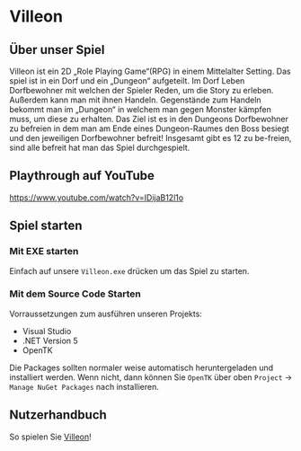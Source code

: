 # Villeon 

## Über unser Spiel
Villeon ist ein 2D „Role Playing Game“(RPG) in einem Mittelalter Setting. Das spiel ist in ein Dorf und ein „Dungeon“ aufgeteilt. 
Im Dorf Leben Dorfbewohner mit welchen der Spieler Reden, um die Story zu erleben. Außerdem kann man mit ihnen Handeln. 
Gegenstände zum Handeln bekommt man im „Dungeon“ in welchem man gegen Monster kämpfen muss, um diese zu erhalten. 
Das Ziel ist es in den Dungeons Dorfbewohner zu befreien in dem man am Ende eines Dungeon-Raumes den Boss besiegt und den jeweiligen Dorfbewohner befreit! 
Insgesamt gibt es 12 zu be-freien, sind alle befreit hat man das Spiel durchgespielt. 

## Playthrough auf YouTube
https://www.youtube.com/watch?v=IDijaB12l1o

## Spiel starten

### Mit EXE starten
Einfach auf unsere `Villeon.exe` drücken um das Spiel zu starten.

### Mit dem Source Code Starten
Vorraussetzungen zum ausführen unseren Projekts:
* Visual Studio
* .NET Version 5
* OpenTK

Die Packages sollten normaler weise automatisch heruntergeladen und installiert werden. Wenn nicht, dann können Sie `OpenTK` über oben `Project` -> `Manage NuGet Packages` nach installieren.

## Nutzerhandbuch
So spielen Sie [Villeon](https://github.com/Toaschty/Villeon/blob/main/How%20to%20play.pdf)!
